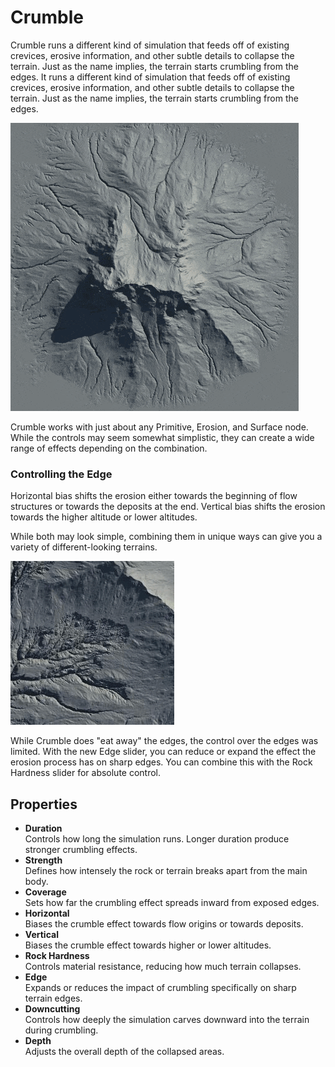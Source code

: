 # Crumble

Crumble runs a different kind of simulation that feeds off of existing crevices, erosive information, and other subtle details to collapse the terrain. Just as the name implies, the terrain starts crumbling from the edges. It runs a different kind of simulation that feeds off of existing crevices, erosive information, and other subtle details to collapse the terrain. Just as the name implies, the terrain starts crumbling from the edges.

![](../../images/ref/crumble-all.gif)

Crumble works with just about any Primitive, Erosion, and Surface node. While the controls may seem somewhat simplistic, they can create a wide range of effects depending on the combination.

### Controlling the Edge

Horizontal bias shifts the erosion either towards the beginning of flow structures or towards the deposits at the end. Vertical bias shifts the erosion towards the higher altitude or lower altitudes.

While both may look simple, combining them in unique ways can give you a variety of different-looking terrains.

![The Edge slider gives fine control over the collapse.](../../images/ref/crumble-edge.gif)

While Crumble does "eat away" the edges, the control over the edges was limited. With the new Edge slider, you can reduce or expand the effect the erosion process has on sharp edges. You can combine this with the Rock Hardness slider for absolute control.

## Properties

* **Duration**\
  Controls how long the simulation runs. Longer duration produce stronger crumbling effects.
* **Strength**\
  Defines how intensely the rock or terrain breaks apart from the main body.
* **Coverage**\
  Sets how far the crumbling effect spreads inward from exposed edges.
* **Horizontal**\
  Biases the crumble effect towards flow origins or towards deposits.
* **Vertical**\
  Biases the crumble effect towards higher or lower altitudes.
* **Rock Hardness**\
  Controls material resistance, reducing how much terrain collapses.
* **Edge**\
  Expands or reduces the impact of crumbling specifically on sharp terrain edges.
* **Downcutting**\
  Controls how deeply the simulation carves downward into the terrain during crumbling.
* **Depth**\
  Adjusts the overall depth of the collapsed areas.
